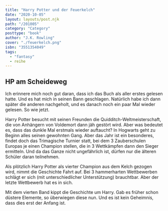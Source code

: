```yaml
---
title: "Harry Potter und der Feuerkelch"
date: "2020-10-05"
layout: layouts/post.njk
path: "/201005"
category: "Category"
posttype: "book"
author: "J.K. Rowling"
cover: "./feuerkelch.png"
isbn: "3551354049"
tags:
  - "fantasy"
  - reihe
---
```

## HP am Scheideweg

Ich erinnere mich noch gut daran, dass ich das Buch als aller erstes gelesen hatte. Und es hat mich in seinen Bann geschlagen. Natürlich habe ich dann später die anderen nachgeholt, und es danach noch ein paar Mal wieder gelesen. So wie jetzt.

Harry Potter besucht mit seinen Freunden die Quidditch-Weltmeisterschaft, die von Anhängern von Voldemort dann jäh gestört wird. Aber was bedeutet es, dass das dunkle Mal erstmals wieder auftaucht? In Hogwarts geht zu Beginn alles seinen gewohnten Gang. Aber das Jahr ist ein besonderes, findet doch das Trimagische Turnier statt, bei dem 3 Zauberschulen Europas je einen Champion stellen, die in 3 Wettkämpfen dann den Sieger ermitteln. Und da das Ganze nicht ungefährlich ist, dürfen nur die älteren Schüler daran teilnehmen.

Als plötzlich Harry Potter als vierter Champion aus dem Kelch gezogen wird, nimmt die Geschichte Fahrt auf. Bei 3 hammerharten Wettbewerben schlägt er sich (mit unterschiedlicher Unterstützung) brauchtbar. Aber der letzte Wettbewerb hat es in sich.

Mit dem vierten Band kippt die Geschichte um Harry. Gab es früher schon düstere Elemente, so überwiegen diese nun. Und es ist kein Geheimnis, dass dies erst der Anfang ist.

